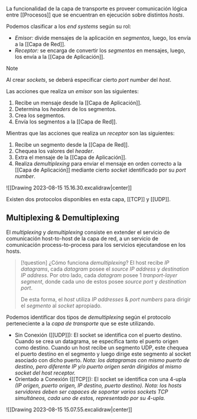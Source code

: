 La funcionalidad de la capa de transporte es proveer comunicación lógica entre [[Procesos]] que se encuentran en ejecución sobre distintos *hosts*.

Podemos clasificar a los *end systems* según su rol:
- *Emisor:* divide mensajes de la aplicación en *segmentos*, luego, los envía a la [[Capa de Red]].
- *Receptor:* se encarga de convertir los *segmentos* en mensajes, luego, los envía a la [[Capa de Aplicación]].

>[!note] 
>Al crear *sockets*, se deberá especificar cierto *port number* del *host*.

Las acciones que realiza un *emisor* son las siguientes:
1. Recibe un mensaje desde la [[Capa de Aplicación]].
2. Determina los *headers* de los segmentos.
3. Crea los segmentos.
4. Envía los segmentos a la [[Capa de Red]].

Mientras que las acciones que realiza un *receptor* son las siguientes:
1. Recibe un segmento desde la [[Capa de Red]].
2. Chequea los valores del *header*.
3. Extra el mensaje de la [[Capa de Aplicación]].
4. Realiza *demultiplexing* para enviar el mensaje en orden correcto a la [[Capa de Aplicación]] mediante cierto *socket* identificado por su *port number*.

![[Drawing 2023-08-15 15.16.30.excalidraw|center]]

Existen dos protocolos disponibles en esta capa, [[TCP]] y [[UDP]].

## Multiplexing & Demultiplexing
El *multiplexing* y *demultiplexing* consiste en extender el servicio de comunicación host-to-host de la capa de red, a un servicio de comunicación process-to-process para los servicios ejecutandose en los hosts.

>[!question] ¿Cómo funciona *demultiplexing*?
>El host recibe *IP datagrams*, cada *datagram* posee el *source IP address* y *destination IP address*. Por otro lado, cada *datagram* posee 1 *tranport-layer segment*, donde cada uno de estos posee *source port* y *destination port*.
>
>De esta forma, el *host* utiliza *IP addresses* & *port numbers* para dirigir el *segmento* al *socket* apropiado.

Podemos identificar dos tipos de *demultiplexing* según el protocolo perteneciente a la *capa de transporte* que se este utilizando.
- Sin Conexión ([[UDP]]): El socket se identifica con el puerto destino. Cuando se crea un datagrama, se especifica tanto el puerto origen como destino. Cuando un host recibe un segmento UDP, este chequea el puerto destino en el segmento y luego dirige este segmento al socket asociado con dicho puerto. *Nota: los datagramas con mismo puerto de destino, pero diferente IP y/o puerto origen serán dirigidos al mismo socket del host receptor.*
- Orientado a Conexión ([[TCP]]): El socket se identifica con una 4-upla *(IP origen, puerto origen, IP destino, puerto destino).* *Nota: los hosts servidores deben ser capaces de soportar varios sockets TCP simultáneos, cada uno de estos, representado por su 4-upla.*

![[Drawing 2023-08-15 15.07.55.excalidraw|center]]